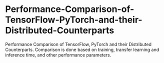 # Performance-Comparison-of-TensorFlow-PyTorch-and-their-Distributed-Counterparts
Performance Comparison of TensorFlow, PyTorch and their Distributed Counterparts. Comparison is done based on training, transfer learning and inference time, and other performance parameters.
